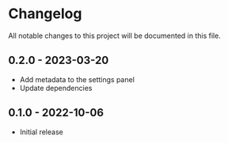 # Changelog

All notable changes to this project will be documented in this file.

## 0.2.0 - 2023-03-20

- Add metadata to the settings panel
- Update dependencies

## 0.1.0 - 2022-10-06

- Initial release
